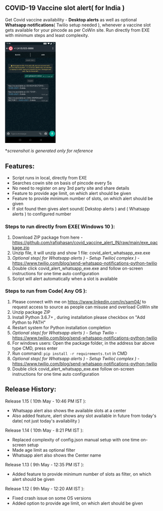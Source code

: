 ## **COVID-19 Vaccine slot alert( for India )**
Get Covid vaccine availability - **Desktop alerts** as well as optional **Whatsapp notifications**( Twilio setup needed ), whenever a vaccine slot gets available for your pincode as per CoWin site. Run directly from EXE with minimum steps and least complexity.

<img src="/scrn.jpg" width="33%"/>

**screenshot is generated only for reference*

## **Features**:
- Script runs in local, directly from EXE
- Searches cowin site on basis of pincode every 5s
- No need to register on any 3rd party site and share details
- Feature to provide age limit, on which alert should be given
- Feature to provide minimum number of slots, on which alert should be given
- If slot found then gives alert sound( Dekstop alerts ) and  ( Whatsapp alerts ) to configured number

### Steps to run directly from EXE( Windows 10 ):
1. Download ZIP package from here - https://github.com/rafiqhasan/covid_vaccine_alert_IN/raw/main/exe_package.zip
2. Unzip file, it will unzip and show 1 file: covid_alert_whatsapp_exe.exe
3. *Optional step( for Whatsapp alerts ) - Setup Twilio( complex )* - https://www.twilio.com/blog/send-whatsapp-notifications-python-twilio
4. Double click covid_alert_whatsapp_exe.exe and follow on-screen instructions for one time auto configuration
5. Script will alert automatically when a slot is available

### Steps to run from Code( Any OS ):
1. Please connect with me on https://www.linkedin.com/in/sam04/ to request access to source as people can misuse and overload CoWin site
2. Unzip package ZIP
3. Install Python 3.6.7+ , during installation please checkbox on "Add Python to PATH"
4. Restart system for Python installation completion
5. *Optional step( for Whatsapp alerts ) - Setup Twilio* - https://www.twilio.com/blog/send-whatsapp-notifications-python-twilio
6. For windows users: Open the package folder, in the address bar above type CMD, press enter
7. Run command: ```pip install -r requirements.txt``` in CMD
8. *Optional step( for Whatsapp alerts ) - Setup Twilio( complex )* - https://www.twilio.com/blog/send-whatsapp-notifications-python-twilio
9. Double click covid_alert_whatsapp_exe.exe follow on-screen instructions for one time auto configuration

## Release History:
Release 1.15 ( 10th May - 10:46 PM IST ):
- Whatsapp alert also shows the available slots at a center
- Also added feature, alert shows any slot available in future from today's date( not just today's availability )

Release 1.14 ( 10th May - 8:21 PM IST ):
- Replaced complexity of config.json manual setup with one time on-screen setup
- Made age limit as optional filter
- Whatsapp alert also shows the Center name

Release 1.13 ( 9th May - 12:35 PM IST ):
- Added feature to provide minimum number of slots as filter, on which alert should be given

Release 1.12 ( 9th May - 12:20 AM IST ):
- Fixed crash issue on some OS versions
- Added option to provide age limit, on which alert should be given
